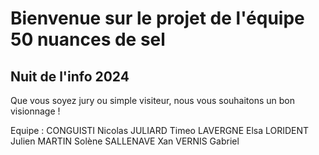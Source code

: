 # Bienvenue sur le projet de l'équipe 50 nuances de sel

## Nuit de l'info 2024

Que vous soyez jury ou simple visiteur, nous vous souhaitons un bon visionnage !

Equipe : CONGUISTI Nicolas JULIARD Timeo LAVERGNE Elsa LORIDENT Julien MARTIN Solène SALLENAVE Xan VERNIS Gabriel
